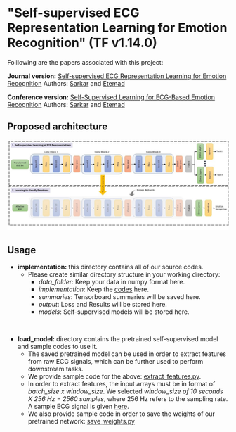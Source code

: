 # "Self-supervised ECG Representation Learning for Emotion Recognition" (TF v1.14.0)

Folllowing are the papers associated with this project: 

**Journal version:** [Self-supervised ECG Representation Learning for Emotion Recognition](https://arxiv.org/abs/2002.03898)
Authors: [Sarkar](https://www.pritamsarkar.com/) and [Etemad](https://www.alietemad.com/)

**Conference version:** [Self-Supervised Learning for ECG-Based Emotion Recognition](https://ieeexplore.ieee.org/abstract/document/9053985)
Authors: [Sarkar](https://www.pritamsarkar.com/) and [Etemad](https://www.alietemad.com/)

## Proposed architecture
![our proposed architecture](./images/ssl_architecture.jpg)

## Usage

- **implementation:** this directory contains all of our source codes.
    - Please create similar directory structure in your working directory:
        - *data_folder*: Keep your data in numpy format here.
        - *implementation*: Keep the [codes](./implementation) here.
        - *summaries*: Tensorboard summaries will be saved here.
        - *output*: Loss and Results will be stored here.
        - *models*: Self-supervised models will be stored here.
<br />

- **load_model:** directory contains the pretrained self-supervised model and sample codes to use it.
    - The saved pretrained model can be used in order to extract features from raw ECG signals, which can be further used to perform downstream tasks.
    - We provide sample code for the above: [extract_features.py](./load_model/extract_features.py).
    - In order to extract features, the input arrays must be in format of *batch_size x window_size*. We selected *window_size of 10 seconds X 256 Hz = 2560 samples*, where 256 Hz refers to the sampling rate. A sample ECG signal is given [here](https://gitlab.com/pritamqu/SSL-ECG/-/blob/master/load_model/sample_ecg.npy).
    - We also provide sample code in order to save the weights of our pretrained network: [save_weights.py](./load_model/save_weights.py)
